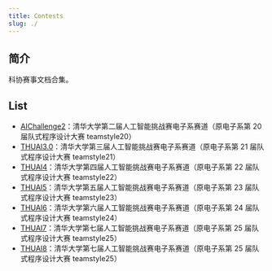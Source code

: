```yaml
---
title: Contests
slug: ./
---
```


## 简介


科协赛事文档合集。

## List

+ [AIChallenge2](AIChallenge2/README.md)：清华大学第二届人工智能挑战赛电子系赛道（原电子系第 20 届队式程序设计大赛 teamstyle20）
+ [THUAI3.0](THUAI3.0/README.md)：清华大学第三届人工智能挑战赛电子系赛道（原电子系第 21 届队式程序设计大赛 teamstyle21）
+ [THUAI4](THUAI4/README.md)：清华大学第四届人工智能挑战赛电子系赛道（原电子系第 22 届队式程序设计大赛 teamstyle22）
+ [THUAI5](THUAI5/README.md)：清华大学第五届人工智能挑战赛电子系赛道（原电子系第 23 届队式程序设计大赛 teamstyle23）
+ [THUAI6](THUAI6/README.md)：清华大学第六届人工智能挑战赛电子系赛道（原电子系第 24 届队式程序设计大赛 teamstyle24）
+ [THUAI7](THUAI7/README.md)：清华大学第七届人工智能挑战赛电子系赛道（原电子系第 25 届队式程序设计大赛 teamstyle25）
+ [THUAI8](THUAI8/README.md)：清华大学第七届人工智能挑战赛电子系赛道（原电子系第 25 届队式程序设计大赛 teamstyle25）